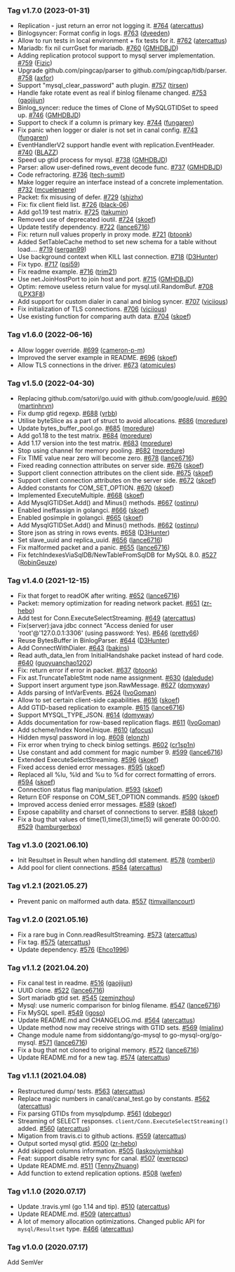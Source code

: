 ### Tag v1.7.0 (2023-01-31)

- Replication - just return an error not logging it. [#764](https://github.com/aravindc26/go-mysql/pull/764) ([atercattus](https://github.com/atercattus))
- Binlogsyncer: Format config in logs. [#763](https://github.com/aravindc26/go-mysql/pull/763) ([dveeden](https://github.com/dveeden))
- Allow to run tests in local environment + fix tests for it. [#762](https://github.com/aravindc26/go-mysql/pull/762) ([atercattus](https://github.com/atercattus))
- Mariadb: fix nil currGset for mariadb. [#760](https://github.com/aravindc26/go-mysql/pull/760) ([GMHDBJD](https://github.com/GMHDBJD))
- Adding replication protocol support to mysql server implementation. [#759](https://github.com/aravindc26/go-mysql/pull/759) ([Fizic](https://github.com/Fizic))
- Upgrade github.com/pingcap/parser to github.com/pingcap/tidb/parser. [#758](https://github.com/aravindc26/go-mysql/pull/758) ([axfor](https://github.com/axfor))
- Support "mysql_clear_password" auth plugin. [#757](https://github.com/aravindc26/go-mysql/pull/757) ([tirsen](https://github.com/tirsen))
- Handle fake rotate event as real if binlog filename changed. [#753](https://github.com/aravindc26/go-mysql/pull/753) ([gaojijun](https://github.com/gaojijun))
- Binlog_syncer: reduce the times of Clone of MySQLGTIDSet to speed up. [#746](https://github.com/aravindc26/go-mysql/pull/746) ([GMHDBJD](https://github.com/GMHDBJD))
- Support to check if a column is primary key. [#744](https://github.com/aravindc26/go-mysql/pull/744) ([fungaren](https://github.com/fungaren))
- Fix panic when logger or dialer is not set in canal config. [#743](https://github.com/aravindc26/go-mysql/pull/743) ([fungaren](https://github.com/fungaren))
- EventHandlerV2 support handle event with replication.EventHeader. [#740](https://github.com/aravindc26/go-mysql/pull/740) ([BLAZZ](https://github.com/BLAZZ))
- Speed up gtid process for mysql. [#738](https://github.com/aravindc26/go-mysql/pull/738) ([GMHDBJD](https://github.com/GMHDBJD))
- Parser: allow user-defined rows_event decode func. [#737](https://github.com/aravindc26/go-mysql/pull/737) ([GMHDBJD](https://github.com/GMHDBJD))
- Code refractoring. [#736](https://github.com/aravindc26/go-mysql/pull/736) ([tech-sumit](https://github.com/tech-sumit))
- Make logger require an interface instead of a concrete implementation. [#732](https://github.com/aravindc26/go-mysql/pull/732) ([mcuelenaere](https://github.com/mcuelenaere))
- Packet: fix misusing of defer. [#729](https://github.com/aravindc26/go-mysql/pull/729) ([shizhx](https://github.com/shizhx))
- Fix: fix client field list. [#726](https://github.com/aravindc26/go-mysql/pull/726) ([black-06](https://github.com/black-06))
- Add go1.19 test matrix. [#725](https://github.com/aravindc26/go-mysql/pull/725) ([takumin](https://github.com/takumin))
- Removed use of deprecated ioutil. [#724](https://github.com/aravindc26/go-mysql/pull/724) ([skoef](https://github.com/skoef))
- Update testify dependency. [#722](https://github.com/aravindc26/go-mysql/pull/722) ([lance6716](https://github.com/lance6716))
- Fix: return null values properly in proxy mode. [#721](https://github.com/aravindc26/go-mysql/pull/721) ([btoonk](https://github.com/btoonk))
- Added SetTableCache method to set new schema for a table without load…. [#719](https://github.com/aravindc26/go-mysql/pull/719) ([sergan99](https://github.com/sergan99))
- Use background context when KILL last connection. [#718](https://github.com/aravindc26/go-mysql/pull/718) ([D3Hunter](https://github.com/D3Hunter))
- Fix typo. [#717](https://github.com/aravindc26/go-mysql/pull/717) ([psi59](https://github.com/psi59))
- Fix readme example. [#716](https://github.com/aravindc26/go-mysql/pull/716) ([trim21](https://github.com/trim21))
- Use net.JoinHostPort to join host and port. [#715](https://github.com/aravindc26/go-mysql/pull/715) ([GMHDBJD](https://github.com/GMHDBJD))
- Optim: remove useless return value for mysql.util.RandomBuf. [#708](https://github.com/aravindc26/go-mysql/pull/708) ([LPX3F8](https://github.com/LPX3F8))
- Add support for custom dialer in canal and binlog syncer. [#707](https://github.com/aravindc26/go-mysql/pull/707) ([viciious](https://github.com/viciious))
- Fix initialization of TLS connections. [#706](https://github.com/aravindc26/go-mysql/pull/706) ([viciious](https://github.com/viciious))
- Use existing function for comparing auth data. [#704](https://github.com/aravindc26/go-mysql/pull/704) ([skoef](https://github.com/skoef))

### Tag v1.6.0 (2022-06-16)

- Allow logger override. [#699](https://github.com/aravindc26/go-mysql/pull/699) ([cameron-p-m](https://github.com/cameron-p-m))
- Improved the server example in README. [#696](https://github.com/aravindc26/go-mysql/pull/696) ([skoef](https://github.com/skoef))
- Allow TLS connections in the driver. [#673](https://github.com/aravindc26/go-mysql/pull/673) ([atomicules](https://github.com/atomicules))

### Tag v1.5.0 (2022-04-30)

- Replacing github.com/satori/go.uuid with github.com/google/uuid. [#690](https://github.com/aravindc26/go-mysql/pull/690) ([martinhrvn](https://github.com/martinhrvn))
- Fix dump gtid regexp. [#688](https://github.com/aravindc26/go-mysql/pull/688) ([yrbb](https://github.com/yrbb))
- Utilise byteSlice as a part of struct to avoid allocations. [#686](https://github.com/aravindc26/go-mysql/pull/686) ([moredure](https://github.com/moredure))
- Update bytes_buffer_pool.go. [#685](https://github.com/aravindc26/go-mysql/pull/685) ([moredure](https://github.com/moredure))
- Add go1.18 to the test matrix. [#684](https://github.com/aravindc26/go-mysql/pull/684) ([moredure](https://github.com/moredure))
- Add 1.17 version into the test matrix. [#683](https://github.com/aravindc26/go-mysql/pull/683) ([moredure](https://github.com/moredure))
- Stop using channel for memory pooling. [#682](https://github.com/aravindc26/go-mysql/pull/682) ([moredure](https://github.com/moredure))
- Fix TIME value near zero will become zero. [#678](https://github.com/aravindc26/go-mysql/pull/678) ([lance6716](https://github.com/lance6716))
- Fixed reading connection attributes on server side. [#676](https://github.com/aravindc26/go-mysql/pull/676) ([skoef](https://github.com/skoef))
- Support client connection attributes on the client side. [#675](https://github.com/aravindc26/go-mysql/pull/675) ([skoef](https://github.com/skoef))
- Support client connection attributes on the server side. [#672](https://github.com/aravindc26/go-mysql/pull/672) ([skoef](https://github.com/skoef))
- Added constants for COM_SET_OPTION. [#670](https://github.com/aravindc26/go-mysql/pull/670) ([skoef](https://github.com/skoef))
- Implemented ExecuteMultiple. [#668](https://github.com/aravindc26/go-mysql/pull/668) ([skoef](https://github.com/skoef))
- Add MysqlGTIDSet.Add() and Minus() methods. [#667](https://github.com/aravindc26/go-mysql/pull/667) ([ostinru](https://github.com/ostinru))
- Enabled ineffassign in golangci. [#666](https://github.com/aravindc26/go-mysql/pull/666) ([skoef](https://github.com/skoef))
- Enabled gosimple in golangci. [#665](https://github.com/aravindc26/go-mysql/pull/665) ([skoef](https://github.com/skoef))
- Add MysqlGTIDSet.Add() and Minus() methods. [#662](https://github.com/aravindc26/go-mysql/pull/662) ([ostinru](https://github.com/ostinru))
- Store json as string in rows events. [#658](https://github.com/aravindc26/go-mysql/pull/658) ([D3Hunter](https://github.com/D3Hunter))
- Set slave_uuid and replica_uuid. [#656](https://github.com/aravindc26/go-mysql/pull/656) ([lance6716](https://github.com/lance6716))
- Fix malformed packet and a panic. [#655](https://github.com/aravindc26/go-mysql/pull/655) ([lance6716](https://github.com/lance6716))
- Fix fetchIndexesViaSqlDB/NewTableFromSqlDB for MySQL 8.0. [#527](https://github.com/aravindc26/go-mysql/pull/527) ([RobinGeuze](https://github.com/RobinGeuze))

### Tag v1.4.0 (2021-12-15)

- Fix that forget to readOK after writing. [#652](https://github.com/aravindc26/go-mysql/pull/652) ([lance6716](https://github.com/lance6716))
- Packet: memory optimization for reading network packet. [#651](https://github.com/aravindc26/go-mysql/pull/651) ([zr-hebo](https://github.com/zr-hebo))
- Add test for Conn.ExecuteSelectStreaming. [#649](https://github.com/aravindc26/go-mysql/pull/649) ([atercattus](https://github.com/atercattus))
- Fix(server):java jdbc connect "Access denied for user 'root'@'127.0.0.1:3306' (using password: Yes). [#646](https://github.com/aravindc26/go-mysql/pull/646) ([pretty66](https://github.com/pretty66))
- Reuse BytesBuffer in BinlogParser. [#644](https://github.com/aravindc26/go-mysql/pull/644) ([D3Hunter](https://github.com/D3Hunter))
- Add ConnectWithDialer. [#643](https://github.com/aravindc26/go-mysql/pull/643) ([bakins](https://github.com/bakins))
- Read auth_data_len from InitialHandshake packet instead of hard code. [#640](https://github.com/aravindc26/go-mysql/pull/640) ([guoyuanchao1202](https://github.com/guoyuanchao1202))
- Fix: return error if error in packet. [#637](https://github.com/aravindc26/go-mysql/pull/637) ([btoonk](https://github.com/btoonk))
- Fix ast.TruncateTableStmt node name assignment. [#630](https://github.com/aravindc26/go-mysql/pull/630) ([daledude](https://github.com/daledude))
- Support insert argument type json.RawMessage. [#627](https://github.com/aravindc26/go-mysql/pull/627) ([domyway](https://github.com/domyway))
- Adds parsing of IntVarEvents. [#624](https://github.com/aravindc26/go-mysql/pull/624) ([IvoGoman](https://github.com/IvoGoman))
- Allow to set certain client-side capabilities. [#616](https://github.com/aravindc26/go-mysql/pull/616) ([skoef](https://github.com/skoef))
- Add GTID-based replication to example. [#615](https://github.com/aravindc26/go-mysql/pull/615) ([lance6716](https://github.com/lance6716))
- Support MYSQL_TYPE_JSON. [#614](https://github.com/aravindc26/go-mysql/pull/614) ([domyway](https://github.com/domyway))
- Adds documentation for row-based replication flags. [#611](https://github.com/aravindc26/go-mysql/pull/611) ([IvoGoman](https://github.com/IvoGoman))
- Add scheme/Index NoneUnique. [#610](https://github.com/aravindc26/go-mysql/pull/610) ([afocus](https://github.com/afocus))
- Hidden mysql password in log. [#608](https://github.com/aravindc26/go-mysql/pull/608) ([elonzh](https://github.com/elonzh))
- Fix error when trying to check binlog settings. [#602](https://github.com/aravindc26/go-mysql/pull/602) ([cr1sp1n](https://github.com/cr1sp1n))
- Use constant and add comment for magic number 9. [#599](https://github.com/aravindc26/go-mysql/pull/599) ([lance6716](https://github.com/lance6716))
- Extended ExecuteSelectStreaming. [#596](https://github.com/aravindc26/go-mysql/pull/596) ([skoef](https://github.com/skoef))
- Fixed access denied error messages. [#595](https://github.com/aravindc26/go-mysql/pull/595) ([skoef](https://github.com/skoef))
- Replaced all %lu, %ld and %u to %d for correct formatting of errors. [#594](https://github.com/aravindc26/go-mysql/pull/594) ([skoef](https://github.com/skoef))
- Connection status flag manipulation. [#593](https://github.com/aravindc26/go-mysql/pull/593) ([skoef](https://github.com/skoef))
- Return EOF response on COM_SET_OPTION commands. [#590](https://github.com/aravindc26/go-mysql/pull/590) ([skoef](https://github.com/skoef))
- Improved access denied error messages. [#589](https://github.com/aravindc26/go-mysql/pull/589) ([skoef](https://github.com/skoef))
- Expose capability and charset of connections to server. [#588](https://github.com/aravindc26/go-mysql/pull/588) ([skoef](https://github.com/skoef))
- Fix a bug that values of time(1),time(3),time(5) will generate 00:00:00. [#529](https://github.com/aravindc26/go-mysql/pull/529) ([hamburgerbox](https://github.com/hamburgerbox))

### Tag v1.3.0 (2021.06.10)

- Init Resultset in Result when handling ddl statement. [#578](https://github.com/aravindc26/go-mysql/pull/578) ([romberli](https://github.com/romberli))
- Add pool for client connections. [#584](https://github.com/aravindc26/go-mysql/pull/584) ([atercattus](https://github.com/atercattus))

### Tag v1.2.1 (2021.05.27)

- Prevent panic on malformed auth data. [#557](https://github.com/aravindc26/go-mysql/pull/557) ([timvaillancourt](https://github.com/timvaillancourt))

### Tag v1.2.0 (2021.05.16)

- Fix a rare bug in Conn.readResultStreaming. [#573](https://github.com/aravindc26/go-mysql/pull/573) ([atercattus](https://github.com/atercattus))
- Fix tag. [#575](https://github.com/aravindc26/go-mysql/pull/575) ([atercattus](https://github.com/atercattus))
- Update dependency. [#576](https://github.com/aravindc26/go-mysql/pull/576) ([Ehco1996](https://github.com/Ehco1996))

### Tag v1.1.2 (2021.04.20)

- Fix canal test in readme. [#516](https://github.com/aravindc26/go-mysql/pull/516) ([gaojijun](https://github.com/gaojijun))
- UUID clone. [#522](https://github.com/aravindc26/go-mysql/pull/522) ([lance6716](https://github.com/lance6716))
- Sort mariadb gtid set. [#545](https://github.com/aravindc26/go-mysql/pull/545) ([zeminzhou](https://github.com/zeminzhou))
- Mysql: use numeric comparison for binlog filename. [#547](https://github.com/aravindc26/go-mysql/pull/547) ([lance6716](https://github.com/lance6716))
- Fix MySQL spell. [#549](https://github.com/aravindc26/go-mysql/pull/549) ([igoso](https://github.com/igoso))
- Update README.md and CHANGELOG.md. [#564](https://github.com/aravindc26/go-mysql/pull/564) ([atercattus](https://github.com/atercattus))
- Update method now may receive strings with GTID sets. [#569](https://github.com/aravindc26/go-mysql/pull/569) ([mialinx](https://github.com/mialinx))
- Change module name from siddontang/go-mysql to go-mysql-org/go-mysql. [#571](https://github.com/aravindc26/go-mysql/pull/571) ([lance6716](https://github.com/lance6716))
- Fix a bug that not cloned to original memory. [#572](https://github.com/aravindc26/go-mysql/pull/572) ([lance6716](https://github.com/lance6716))
- Update README.md for a new tag. [#574](https://github.com/aravindc26/go-mysql/pull/574) ([atercattus](https://github.com/atercattus))

### Tag v1.1.1 (2021.04.08)

- Restructured dump/ tests. [#563](https://github.com/aravindc26/go-mysql/pull/563) ([atercattus](https://github.com/atercattus))
- Replace magic numbers in canal/canal_test.go by constants. [#562](https://github.com/aravindc26/go-mysql/pull/562) ([atercattus](https://github.com/atercattus))
- Fix parsing GTIDs from mysqlpdump. [#561](https://github.com/aravindc26/go-mysql/pull/561) ([dobegor](https://github.com/dobegor))
- Streaming of SELECT responses. `client/Conn.ExecuteSelectStreaming()` added. [#560](https://github.com/aravindc26/go-mysql/pull/560) ([atercattus](https://github.com/atercattus))
- Migation from travis.ci to github actions. [#559](https://github.com/aravindc26/go-mysql/pull/559) ([atercattus](https://github.com/atercattus))
- Output sorted mysql gtid. [#500](https://github.com/aravindc26/go-mysql/pull/500) ([zr-hebo](https://github.com/zr-hebo))
- Add skipped columns information. [#505](https://github.com/aravindc26/go-mysql/pull/505) ([laskoviymishka](https://github.com/laskoviymishka))
- Feat: support disable retry sync for canal. [#507](https://github.com/aravindc26/go-mysql/pull/507) ([everpcpc](https://github.com/everpcpc))
- Update README.md. [#511](https://github.com/aravindc26/go-mysql/pull/511) ([TennyZhuang](https://github.com/TennyZhuang))
- Add function to extend replication options. [#508](https://github.com/aravindc26/go-mysql/pull/508) ([wefen](https://github.com/wefen))

### Tag v1.1.0 (2020.07.17)

- Update .travis.yml (go 1.14 and tip). [#510](https://github.com/aravindc26/go-mysql/pull/510) ([atercattus](https://github.com/atercattus))
- Update README.md. [#509](https://github.com/aravindc26/go-mysql/pull/509) ([atercattus](https://github.com/atercattus))
- A lot of memory allocation optimizations. Changed public API for `mysql/Resultset` type. [#466](https://github.com/aravindc26/go-mysql/pull/466) ([atercattus](https://github.com/atercattus))

### Tag v1.0.0 (2020.07.17)

Add SemVer
